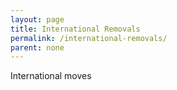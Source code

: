 ```yaml
---
layout: page
title: International Removals
permalink: /international-removals/
parent: none
---
```


International moves
